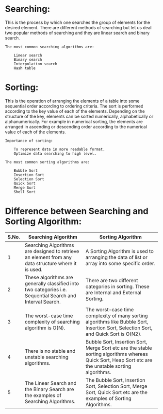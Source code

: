 # Searching:

This is the process by which one searches the group of elements for the desired element. 
There are different methods of searching but let us deal two popular methods of searching and they are linear search and binary search.

    The most common searching algorithms are:

        Linear search
        Binary search
        Interpolation search
        Hash table

# Sorting:

This is the operation of arranging the elements of a table into some sequential order according to ordering criteria. 
The sort is performed according to the key value of each of the elements. 
Depending on the structure of the key, elements can be sorted numerically, alphabetically or alphanumerically. 
For example in numerical sorting, the elements are arranged in ascending or descending order according to the numerical value of each of the elements.

    Importance of sorting:

        To represent data in more readable format.
        Optimize data searching to high level.

    The most common sorting algorithms are:

        Bubble Sort
        Insertion Sort
        Selection Sort
        Quick Sort
        Merge Sort
        Shell Sort


# Difference between Searching and Sorting Algorithm:
 
| S.No. |	Searching Algorithm	| Sorting Algorithm
| --- | --- | --- |
| 1 |	Searching Algorithms are designed to retrieve an element from any data structure where it is used. |	A Sorting Algorithm is used to arranging the data of list or array into some specific order.
| 2 |	These algorithms are generally classified into two categories i.e. Sequential Search and Interval Search.	| There are two different categories in sorting. These are Internal and External Sorting.
| 3	| The worst-case time complexity of searching algorithm is O(N).	| The worst-case time complexity of many sorting algorithms like Bubble Sort, Insertion Sort, Selection Sort, and Quick Sort is O(N2).
| 4	| There is no stable and unstable searching algorithms. |	Bubble Sort, Insertion Sort, Merge Sort etc are the stable sorting algorithms whereas Quick Sort, Heap Sort etc are the unstable sorting algorithms.
| 5 | The Linear Search and the Binary Search are the examples of Searching Algorithms. |	The Bubble Sort, Insertion Sort, Selection Sort, Merge Sort, Quick Sort etc are the examples of Sorting Algorithms.
 
 
